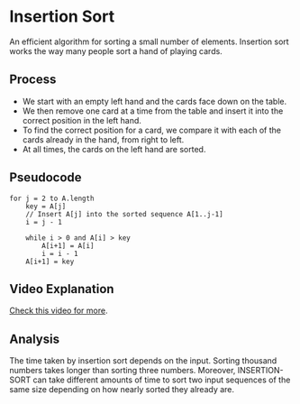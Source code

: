 # Insertion Sort
An efficient algorithm for sorting a small number of elements. Insertion sort works the way many people sort a hand of playing cards.

## Process
- We start with an empty left hand and the cards face down on the table.
- We then remove one card at a time from the table and insert it into the correct position in the left hand.
- To find the correct position for a card, we compare it with each of the cards already in the hand, from right to left.
- At all times, the cards on the left hand are sorted.

## Pseudocode
```
for j = 2 to A.length
	key = A[j]
	// Insert A[j] into the sorted sequence A[1..j-1]
	i = j - 1

	while i > 0 and A[i] > key
		A[i+1] = A[i]
		i = i - 1
	A[i+1] = key
```

## Video Explanation
[Check this video for more](https://youtu.be/JU767SDMDvA).

## Analysis
The time taken by insertion sort depends on the input. Sorting thousand numbers takes longer than sorting three numbers. Moreover, INSERTION-SORT can take different amounts of time to sort two input sequences of the same size depending on how nearly sorted they already are.

